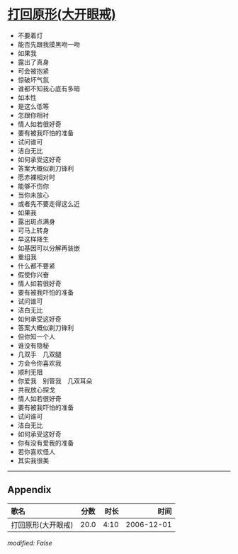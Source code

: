 # [打回原形(大开眼戒)](https://music.163.com/song?id=65584)

* 不要着灯
* 能否先跟我摸黑吻一吻
* 如果我
* 露出了真身
* 可会被抱紧
* 惊破坏气氛
* 谁都不知我心底有多暗
* 如本性
* 是这么低等
* 怎跟你相衬
* 情人如若很好奇
* 要有被我吓怕的准备
* 试问谁可
* 洁白无比
* 如何承受这好奇
* 答案大概似剃刀锋利
* 愿赤裸相对时
* 能够不伤你
* 当你未放心
* 或者先不要走得这么近
* 如果我
* 露出斑点满身
* 可马上转身
* 早这样降生
* 如基因可以分解再装嵌
* 重组我
* 什么都不要紧
* 假使你兴奋
* 情人如若很好奇
* 要有被我吓怕的准备
* 试问谁可
* 洁白无比
* 如何承受这好奇
* 答案大概似剃刀锋利
* 但你知一个人
* 谁没有隐秘
* 几双手　几双腿
* 方会令你喜欢我
* 顺利无阻
* 你爱我　别管我　几双耳朵
* 共我放心探戈
* 情人如若很好奇
* 要有被我吓怕的准备
* 试问谁可
* 洁白无比
* 如何承受这好奇
* 你有没有爱我的准备
* 若你喜欢怪人
* 其实我很美


---

## Appendix

|歌名|分数|时长|时间|
|:---|:---:|---:|---:|
|打回原形(大开眼戒)|20.0|4:10|2006-12-01

*modified: False*
